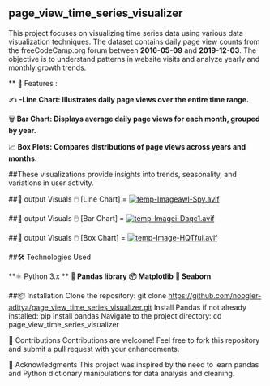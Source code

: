 ## page_view_time_series_visualizer
This project focuses on visualizing time series data using various data visualization techniques. The dataset contains daily page view counts from the freeCodeCamp.org forum between **2016-05-09** and **2019-12-03**. The objective is to understand patterns in website visits and analyze yearly and monthly growth trends.

** 🌟 Features :

✍️ **-Line Chart: Illustrates daily page views over the entire time range.**

🗑️ **Bar Chart: Displays average daily page views for each month, grouped by year.**  

📈 **Box Plots: Compares distributions of page views across years and months.**

##These visualizations provide insights into trends, seasonality, and variations in user activity.  

##🌟 output Visuals 🖱️ [Line Chart] = [![temp-Imageawl-Spy.avif](https://i.postimg.cc/fRgF1mn9/temp-Imageawl-Spy.avif)](https://postimg.cc/68nYv7QW)

##🌟 output Visuals 🖱️ [Bar Chart] = [![temp-Imagei-Daqc1.avif](https://i.postimg.cc/rpBHwTpy/temp-Imagei-Daqc1.avif)](https://postimg.cc/3yZ1tPpz)

##🌟 output Visuals 🖱️ [Box Chart] = [![temp-Image-HQTfui.avif](https://i.postimg.cc/SQ7Pkwbq/temp-Image-HQTfui.avif)](https://postimg.cc/Wtz87Y4f)

##🛠️ Technologies Used

**⚛️ Python 3.x **
**🎨 Pandas library**
**📦 Matplotlib** 
**📎 Seaborn**


##📦 Installation
Clone the repository: git clone https://github.com/noogler-aditya/page_view_time_series_visualizer.git Install Pandas if not already installed: pip install pandas Navigate to the project directory: cd page_view_time_series_visualizer


🤝 Contributions
Contributions are welcome! Feel free to fork this repository and submit a pull request with your enhancements.


🙌 Acknowledgments
This project was inspired by the need to learn pandas and Python dictionary manipulations for data analysis and cleaning. 
